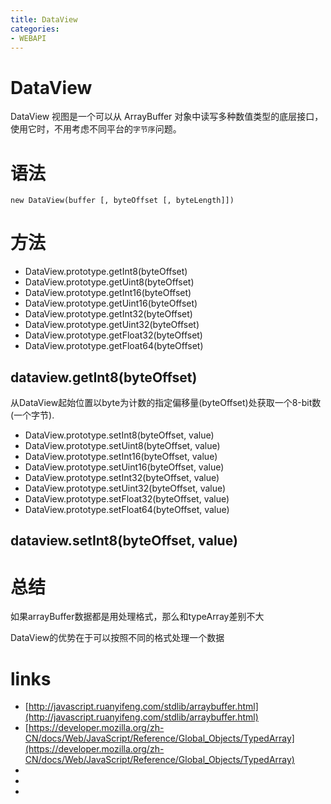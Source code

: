 ```yaml
---
title: DataView
categories: 
- WEBAPI
---
```

# DataView

DataView 视图是一个可以从 ArrayBuffer 对象中读写多种数值类型的底层接口，使用它时，不用考虑不同平台的`字节序`问题。


# 语法

```
new DataView(buffer [, byteOffset [, byteLength]])
```


# 方法


- DataView.prototype.getInt8(byteOffset)
- DataView.prototype.getUint8(byteOffset)
- DataView.prototype.getInt16(byteOffset)
- DataView.prototype.getUint16(byteOffset)
- DataView.prototype.getInt32(byteOffset)
- DataView.prototype.getUint32(byteOffset)
- DataView.prototype.getFloat32(byteOffset)
- DataView.prototype.getFloat64(byteOffset)


## dataview.getInt8(byteOffset)

从DataView起始位置以byte为计数的指定偏移量(byteOffset)处获取一个8-bit数(一个字节).



- DataView.prototype.setInt8(byteOffset, value)
- DataView.prototype.setUint8(byteOffset, value)
- DataView.prototype.setInt16(byteOffset, value)
- DataView.prototype.setUint16(byteOffset, value)
- DataView.prototype.setInt32(byteOffset, value)
- DataView.prototype.setUint32(byteOffset, value)
- DataView.prototype.setFloat32(byteOffset, value)
- DataView.prototype.setFloat64(byteOffset, value)

## dataview.setInt8(byteOffset, value)



# 总结

如果arrayBuffer数据都是用处理格式，那么和typeArray差别不大

DataView的优势在于可以按照不同的格式处理一个数据

# links

- [http://javascript.ruanyifeng.com/stdlib/arraybuffer.html](http://javascript.ruanyifeng.com/stdlib/arraybuffer.html)
- [https://developer.mozilla.org/zh-CN/docs/Web/JavaScript/Reference/Global_Objects/TypedArray](https://developer.mozilla.org/zh-CN/docs/Web/JavaScript/Reference/Global_Objects/TypedArray)
- []()
- []()
- []()